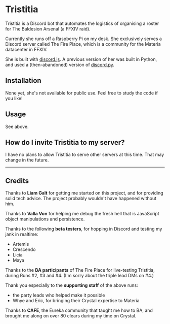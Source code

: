 # Tristitia

Tristitia is a Discord bot that automates the logistics of organising a roster for The Baldesion Arsenal (a FFXIV raid). 

Currently she runs off a Raspberry Pi on my desk. She exclusively serves a Discord server called The Fire Place, which is a community for the Materia datacenter in FFXIV.

She is built with [discord.js](https://github.com/discordjs/discord.js). A previous version of her was built in Python, and used a (then-abandoned) version of [discord.py](https://github.com/Rapptz/discord.py).

## Installation 

None yet, she's not available for public use. Feel free to study the code if you like!

## Usage 

See above.

## How do I invite Tristitia to my server?

I have no plans to allow Tristitia to serve other servers at this time. That may change in the future.

--- 

## Credits

Thanks to **Liam Galt** for getting me started on this project, and for providing solid tech advice. The project probably wouldn't have happened without him.

Thanks to **Valla Von** for helping me debug the fresh hell that is JavaScript object manipulations and persistence.

Thanks to the following **beta testers**, for hopping in Discord and testing my jank in realtime:

- Artemis
- Crescendo
- Licia
- Maya

Thanks to the **BA participants** of The Fire Place for live-testing Tristitia, during Runs #2, #3 and #4. (I'm sorry about the triple lead DMs on #4.)

Thank you especially to the **supporting staff** of the above runs:

 - the party leads who helped make it possible
 - Whye and Eric, for bringing their Crystal expertise to Materia

Thanks to **CAFE**, the Eureka community that taught me how to BA, and brought me along on over 80 clears during my time on Crystal.

